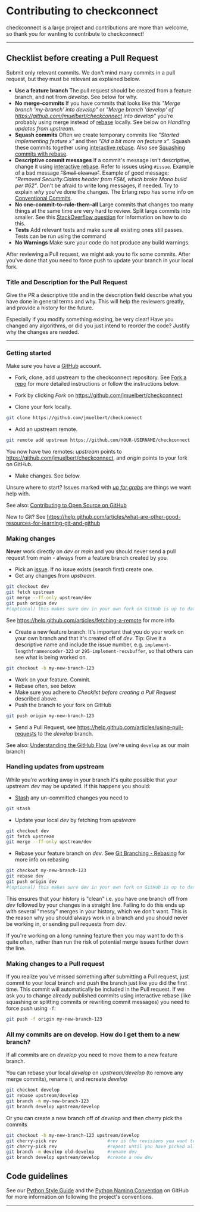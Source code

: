 # Contributing to checkconnect

checkconnect is a large project and contributions are more than welcome, so
thank you for wanting to contribute to checkconnect!

---

## Checklist before creating a Pull Request

Submit only relevant commits. We don't mind many commits in a pull request, but
they must be relevant as explained below.

- **Use a feature branch** The pull request should be created from a feature
  branch, and not from _develop_. See below for why.
- **No merge-commits** If you have commits that looks like this _"Merge branch
  'my-branch' into develop"_ or _"Merge branch 'develop' of
  <https://github.com/jmuelbert/checkconnect> into develop"_ you're probably
  using merge instead of
  [rebase](https://help.github.com/articles/about-git-rebase) locally. See below
  on _Handling updates from upstream_.
- **Squash commits** Often we create temporary commits like _"Started
  implementing feature x"_ and then _"Did a bit more on feature x"_. Squash
  these commits together using
  [interactive rebase](https://help.github.com/articles/about-git-rebase). Also
  see
  [Squashing commits with rebase](https://gitready.com/advanced/2009/02/10/squashing-commits-with-rebase.html).
- **Descriptive commit messages** If a commit's message isn't descriptive,
  change it using
  [interactive rebase](https://help.github.com/articles/about-git-rebase). Refer
  to issues using `#issue`. Example of a bad message ~~"Small cleanup"~~.
  Example of good message: _"Removed Security.Claims header from FSM, which
  broke Mono build per #62"_. Don't be afraid to write long messages, if needed.
  Try to explain _why_ you've done the changes. The Erlang repo has some info on
  [Conventional Commits](https://www.conventionalcommits.org/en/v1.0.0/).
- **No one-commit-to-rule-them-all** Large commits that changes too many things
  at the same time are very hard to review. Split large commits into smaller.
  See this
  [StackOverflow question](https://stackoverflow.com/questions/6217156/break-a-previous-commit-into-multiple-commits)
  for information on how to do this.
- **Tests** Add relevant tests and make sure all existing ones still passes.
  Tests can be run using the command
- **No Warnings** Make sure your code do not produce any build warnings.

After reviewing a Pull request, we might ask you to fix some commits. After
you've done that you need to force push to update your branch in your local
fork.

### Title and Description for the Pull Request

Give the PR a descriptive title and in the description field describe what you
have done in general terms and why. This will help the reviewers greatly, and
provide a history for the future.

Especially if you modify something existing, be very clear! Have you changed any
algorithms, or did you just intend to reorder the code? Justify why the changes
are needed.

---

### Getting started

Make sure you have a [GitHub](https://github.com/) account.

- Fork, clone, add upstream to the checkconnect repository. See
  [Fork a repo](https://help.github.com/articles/fork-a-repo) for more detailed
  instructions or follow the instructions below.

- Fork by clicking _Fork_ on <https://github.com/jmuelbert/checkconnect>
- Clone your fork locally.

```bash
git clone https://github.com/jmuelbert/checkconnect
```

- Add an upstream remote.

```bash
git remote add upstream https://github.com/YOUR-USERNAME/checkconnect
```

You now have two remotes: _upstream_ points to
<https://github.com/jmuelbert/checkconnect>, and _origin_ points to your fork on
GitHub.

- Make changes. See below.

Unsure where to start? Issues marked with
[_up for grabs_](https://github.com/jmuelbert/checkconnect/labels/up%20for%20grabs)
are things we want help with.

See also:
[Contributing to Open Source on GitHub](https://guides.github.com/activities/contributing-to-open-source/)

New to Git? See
<https://help.github.com/articles/what-are-other-good-resources-for-learning-git-and-github>

### Making changes

**Never** work directly on _dev_ or _main_ and you should never send a pull
request from main - always from a feature branch created by you.

- Pick an [issue](https://github.com/jmuelbert/checkconnect/issues). If no issue
  exists (search first) create one.
- Get any changes from _upstream_.

```bash
git checkout dev
git fetch upstream
git merge --ff-only upstream/dev
git push origin dev
#(optional) this makes sure dev in your own fork on GitHub is up to date
```

See <https://help.github.com/articles/fetching-a-remote> for more info

- Create a new feature branch. It's important that you do your work on your own
  branch and that it's created off of _dev_. Tip: Give it a descriptive name and
  include the issue number, e.g. `implement-lengthframeencoder-323` or
  `295-implement-recvbuffer`, so that others can see what is being worked on.

```bash
git checkout -b my-new-branch-123
```

- Work on your feature. Commit.
- Rebase often, see below.
- Make sure you adhere to _Checklist before creating a Pull Request_ described
  above.
- Push the branch to your fork on GitHub

```bash
git push origin my-new-branch-123
```

- Send a Pull Request, see
  <https://help.github.com/articles/using-pull-requests> to the _develop_
  branch.

See also:
[Understanding the GitHub Flow](https://guides.github.com/introduction/flow/)
(we're using `develop` as our main branch)

### Handling updates from upstream

While you're working away in your branch it's quite possible that your upstream
_dev_ may be updated. If this happens you should:

- [Stash](https://git-scm.com/book/en/Git-Tools-Stashing) any un-committed
  changes you need to

```bash
git stash
```

- Update your local _dev_ by fetching from _upstream_

```bash
git checkout dev
git fetch upstream
git merge --ff-only upstream/dev
```

- Rebase your feature branch on _dev_. See
  [Git Branching - Rebasing](https://git-scm.com/book/en/Git-Branching-Rebasing)
  for more info on rebasing

```bash
git checkout my-new-branch-123
git rebase dev
git push origin dev
#(optional) this makes sure dev in your own fork on GitHub is up to date
```

This ensures that your history is "clean" i.e. you have one branch off from
_dev_ followed by your changes in a straight line. Failing to do this ends up
with several "messy" merges in your history, which we don't want. This is the
reason why you should always work in a branch and you should never be working
in, or sending pull requests from _dev_.

If you're working on a long running feature then you may want to do this quite
often, rather than run the risk of potential merge issues further down the line.

### Making changes to a Pull request

If you realize you've missed something after submitting a Pull request, just
commit to your local branch and push the branch just like you did the first
time. This commit will automatically be included in the Pull request. If we ask
you to change already published commits using interactive rebase (like squashing
or splitting commits or rewriting commit messages) you need to force push using
`-f`:

```bash
git push -f origin my-new-branch-123
```

### All my commits are on develop. How do I get them to a new branch?

If all commits are on _develop_ you need to move them to a new feature branch.

You can rebase your local _develop_ on _upstream/develop_ (to remove any merge
commits), rename it, and recreate _develop_

```bash
git checkout develop
git rebase upstream/develop
git branch -m my-new-branch-123
git branch develop upstream/develop
```

Or you can create a new branch off of _develop_ and then cherry pick the commits

```bash
git checkout -b my-new-branch-123 upstream/develop
git cherry-pick rev                   #rev is the revisions you want to pick
git cherry-pick rev                   #repeat until you have picked all commits
git branch -m develop old-develop     #rename dev
git branch develop upstream/develop   #create a new dev
```

## Code guidelines

See our [Python Style Guide](https://www.python.org/doc/essays/styleguide/) and
the
[Python Naming Convention](https://github.com/naming-convention/naming-convention-guides/blob/master/python/README.md)
on GitHub for more information on following the project's conventions.

---
